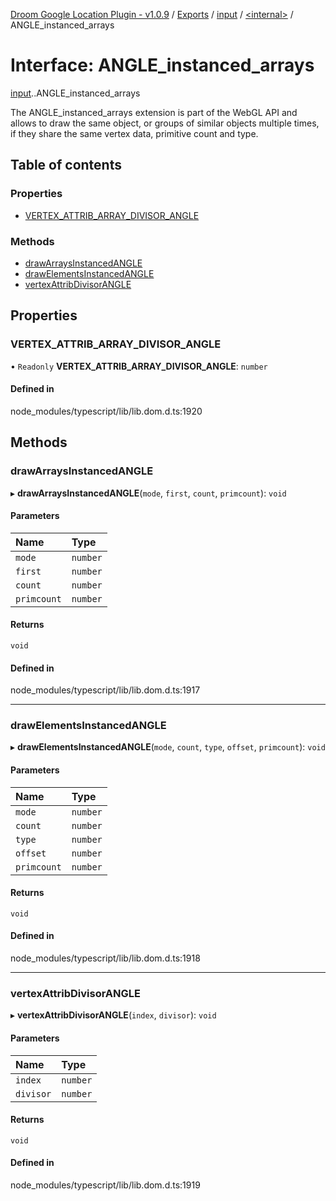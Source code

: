 [Droom Google Location Plugin - v1.0.9](../README.md) / [Exports](../modules.md) / [input](../modules/input.md) / [<internal\>](../modules/input._internal_.md) / ANGLE\_instanced\_arrays

# Interface: ANGLE\_instanced\_arrays

[input](../modules/input.md).[<internal>](../modules/input._internal_.md).ANGLE_instanced_arrays

The ANGLE_instanced_arrays extension is part of the WebGL API and allows to draw the same object, or groups of similar objects multiple times, if they share the same vertex data, primitive count and type.

## Table of contents

### Properties

- [VERTEX\_ATTRIB\_ARRAY\_DIVISOR\_ANGLE](input._internal_.ANGLE_instanced_arrays.md#vertex_attrib_array_divisor_angle)

### Methods

- [drawArraysInstancedANGLE](input._internal_.ANGLE_instanced_arrays.md#drawarraysinstancedangle)
- [drawElementsInstancedANGLE](input._internal_.ANGLE_instanced_arrays.md#drawelementsinstancedangle)
- [vertexAttribDivisorANGLE](input._internal_.ANGLE_instanced_arrays.md#vertexattribdivisorangle)

## Properties

### VERTEX\_ATTRIB\_ARRAY\_DIVISOR\_ANGLE

• `Readonly` **VERTEX\_ATTRIB\_ARRAY\_DIVISOR\_ANGLE**: `number`

#### Defined in

node_modules/typescript/lib/lib.dom.d.ts:1920

## Methods

### drawArraysInstancedANGLE

▸ **drawArraysInstancedANGLE**(`mode`, `first`, `count`, `primcount`): `void`

#### Parameters

| Name | Type |
| :------ | :------ |
| `mode` | `number` |
| `first` | `number` |
| `count` | `number` |
| `primcount` | `number` |

#### Returns

`void`

#### Defined in

node_modules/typescript/lib/lib.dom.d.ts:1917

___

### drawElementsInstancedANGLE

▸ **drawElementsInstancedANGLE**(`mode`, `count`, `type`, `offset`, `primcount`): `void`

#### Parameters

| Name | Type |
| :------ | :------ |
| `mode` | `number` |
| `count` | `number` |
| `type` | `number` |
| `offset` | `number` |
| `primcount` | `number` |

#### Returns

`void`

#### Defined in

node_modules/typescript/lib/lib.dom.d.ts:1918

___

### vertexAttribDivisorANGLE

▸ **vertexAttribDivisorANGLE**(`index`, `divisor`): `void`

#### Parameters

| Name | Type |
| :------ | :------ |
| `index` | `number` |
| `divisor` | `number` |

#### Returns

`void`

#### Defined in

node_modules/typescript/lib/lib.dom.d.ts:1919
